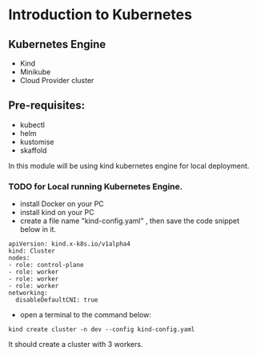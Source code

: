 # Introduction to Kubernetes

## Kubernetes Engine
- Kind
- Minikube
- Cloud Provider cluster

## Pre-requisites:
- kubectl
- helm
- kustomise
- skaffold

In this module will be using kind kubernetes engine for local deployment.

### TODO for Local running Kubernetes Engine.
- install Docker on your PC
- install kind on your PC
- create a file name "kind-config.yaml" , then save the code snippet below in it.

```
apiVersion: kind.x-k8s.io/v1alpha4
kind: Cluster
nodes:
- role: control-plane
- role: worker
- role: worker
- role: worker
networking:
  disableDefaultCNI: true

```

- open a terminal to the command below:

```
kind create cluster -n dev --config kind-config.yaml
```

It should create a cluster with 3 workers.
